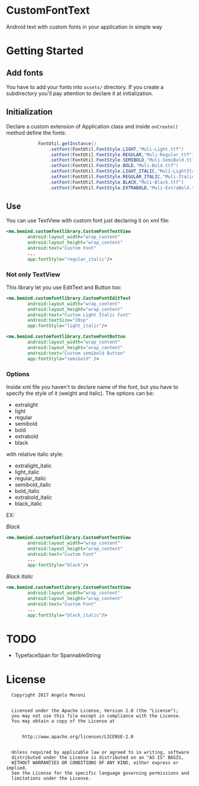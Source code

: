 # CustomFontText
Android text with custom fonts in your application in simple way

# Getting Started

## Add fonts

You have to add your fonts into `assets/` directory.
If you create a subdirectory you'll pay attention to declare it at initialization.

## Initialization
Declare a custom extension of Application class and inside `onCreate()` method define the fonts:
```java
            FontUtil.getInstance()
                .setFont(FontUtil.FontStyle.LIGHT,"Muli-Light.ttf")
                .setFont(FontUtil.FontStyle.REGULAR,"Muli-Regular.ttf")
                .setFont(FontUtil.FontStyle.SEMIBOLD,"Muli-SemiBold.ttf")
                .setFont(FontUtil.FontStyle.BOLD,"Muli-Bold.ttf")
                .setFont(FontUtil.FontStyle.LIGHT_ITALIC,"Muli-LightItalic.ttf")
                .setFont(FontUtil.FontStyle.REGULAR_ITALIC,"Muli-Italic.ttf")
                .setFont(FontUtil.FontStyle.BLACK,"Muli-Black.ttf")
                .setFont(FontUtil.FontStyle.EXTRABOLD,"Muli-ExtraBold.ttf");
```

## Use
You can use TextView with custom font just declaring it on xml file:

```xml
<me.bemind.customfontlibrary.CustomFontTextView
        android:layout_width="wrap_content"
        android:layout_height="wrap_content"
        android:text="Custom Font"
        ...
        app:fontStyle="regular_italic"/>
```
### Not only TextView
This library let you use EditText and Button too:


```xml
<me.bemind.customfontlibrary.CustomFontEditText
        android:layout_width="wrap_content"
        android:layout_height="wrap_content"
        android:text="Custom Light Italic Font"
        android:textSize="20sp"
        app:fontStyle="light_italic"/>
```

```xml
<me.bemind.customfontlibrary.CustomFontButton
        android:layout_width="wrap_content"
        android:layout_height="wrap_content"
        android:text="Custom semibold Button"
        app:fontStyle="semibold" />
```

### Options
Inside xml file you haven't to declare name of the font, but you have to specify the style of it (weight and italic).
The options can be:
 * extralight
 * light
 * regular
 * semibold
 * bold
 * extrabold
 * black

with relative italic style:
 * extralight_italic
 * light_italic
 * regular_italic
 * semibold_italic
 * bold_italic
 * extrabold_italic
 * black_italic
 
EX: 

*Black*
```xml
<me.bemind.customfontlibrary.CustomFontTextView
        android:layout_width="wrap_content"
        android:layout_height="wrap_content"
        android:text="Custom Font"
        ...
        app:fontStyle="black"/>
```
*Black Italic*
```xml
<me.bemind.customfontlibrary.CustomFontTextView
        android:layout_width="wrap_content"
        android:layout_height="wrap_content"
        android:text="Custom Font"
        ...
        app:fontStyle="black_italic"/>
```

# TODO
 * TypefaceSpan for SpannableString
 
# License
 ```
   Copyright 2017 Angelo Moroni
   

   Licensed under the Apache License, Version 2.0 (the "License");
   you may not use this file except in compliance with the License.
   You may obtain a copy of the License at
   

       http://www.apache.org/licenses/LICENSE-2.0
       

   Unless required by applicable law or agreed to in writing, software
   distributed under the License is distributed on an "AS IS" BASIS,
   WITHOUT WARRANTIES OR CONDITIONS OF ANY KIND, either express or implied.
   See the License for the specific language governing permissions and
   limitations under the License.
 ```
